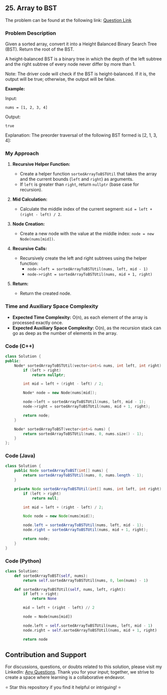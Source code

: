 ## 25. Array to BST

The problem can be found at the following link: [Question Link](https://www.geeksforgeeks.org/problems/array-to-bst4443/1)

### Problem Description

Given a sorted array, convert it into a Height Balanced Binary Search Tree (BST). Return the root of the BST.

A height-balanced BST is a binary tree in which the depth of the left subtree and the right subtree of every node never differ by more than 1.

Note: The driver code will check if the BST is height-balanced. If it is, the output will be true; otherwise, the output will be false.

**Example:**

Input:
```
nums = [1, 2, 3, 4]
```
Output:
```
true
```
Explanation:
The preorder traversal of the following BST formed is [2, 1, 3, 4]:


### My Approach

1. **Recursive Helper Function:**
   - Create a helper function `sortedArrayToBSTUtil` that takes the array and the current bounds (`left` and `right`) as arguments.
   - If `left` is greater than `right`, return `nullptr` (base case for recursion).

2. **Mid Calculation:**
   - Calculate the middle index of the current segment: `mid = left + (right - left) / 2`.

3. **Node Creation:**
   - Create a new node with the value at the middle index: `node = new Node(nums[mid])`.

4. **Recursive Calls:**
   - Recursively create the left and right subtrees using the helper function:
     - `node->left = sortedArrayToBSTUtil(nums, left, mid - 1)`
     - `node->right = sortedArrayToBSTUtil(nums, mid + 1, right)`

5. **Return:**
   - Return the created node.

### Time and Auxiliary Space Complexity

- **Expected Time Complexity:** O(n), as each element of the array is processed exactly once.
- **Expected Auxiliary Space Complexity:** O(n), as the recursion stack can go as deep as the number of elements in the array.

### Code (C++)

```cpp
class Solution {
public:
    Node* sortedArrayToBSTUtil(vector<int>& nums, int left, int right) {
        if (left > right)
            return nullptr;

        int mid = left + (right - left) / 2;

        Node* node = new Node(nums[mid]);

        node->left = sortedArrayToBSTUtil(nums, left, mid - 1);
        node->right = sortedArrayToBSTUtil(nums, mid + 1, right);

        return node;
    }

    Node* sortedArrayToBST(vector<int>& nums) {
        return sortedArrayToBSTUtil(nums, 0, nums.size() - 1);
    }
};
```

### Code (Java)

```java
class Solution {
    public Node sortedArrayToBST(int[] nums) {
        return sortedArrayToBSTUtil(nums, 0, nums.length - 1);
    }

    private Node sortedArrayToBSTUtil(int[] nums, int left, int right) {
        if (left > right)
            return null;

        int mid = left + (right - left) / 2;

        Node node = new Node(nums[mid]);

        node.left = sortedArrayToBSTUtil(nums, left, mid - 1);
        node.right = sortedArrayToBSTUtil(nums, mid + 1, right);

        return node;
    }
}
```

### Code (Python)

```python
class Solution:
    def sortedArrayToBST(self, nums):
        return self.sortedArrayToBSTUtil(nums, 0, len(nums) - 1)

    def sortedArrayToBSTUtil(self, nums, left, right):
        if left > right:
            return None

        mid = left + (right - left) // 2

        node = Node(nums[mid])

        node.left = self.sortedArrayToBSTUtil(nums, left, mid - 1)
        node.right = self.sortedArrayToBSTUtil(nums, mid + 1, right)

        return node
```

## Contribution and Support

For discussions, questions, or doubts related to this solution, please visit my LinkedIn: [Any Questions](https://www.linkedin.com/in/het-patel-8b110525a/). Thank you for your input; together, we strive to create a space where learning is a collaborative endeavor.

⭐ Star this repository if you find it helpful or intriguing! ⭐
